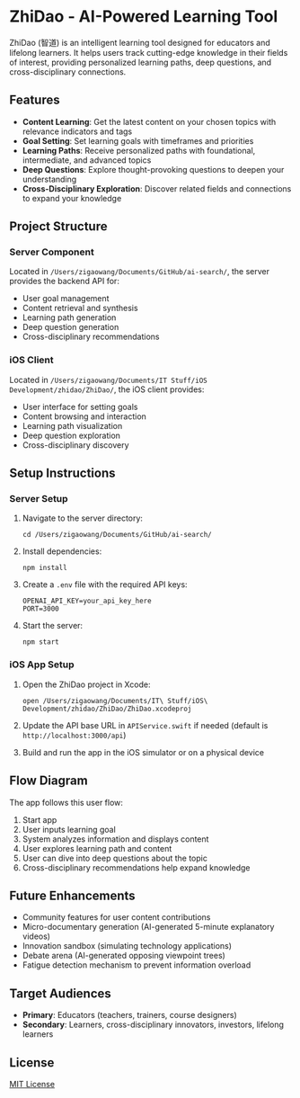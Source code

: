 # ZhiDao - AI-Powered Learning Tool

ZhiDao (智道) is an intelligent learning tool designed for educators and lifelong learners. It helps users track cutting-edge knowledge in their fields of interest, providing personalized learning paths, deep questions, and cross-disciplinary connections.

## Features

- **Content Learning**: Get the latest content on your chosen topics with relevance indicators and tags
- **Goal Setting**: Set learning goals with timeframes and priorities
- **Learning Paths**: Receive personalized paths with foundational, intermediate, and advanced topics
- **Deep Questions**: Explore thought-provoking questions to deepen your understanding
- **Cross-Disciplinary Exploration**: Discover related fields and connections to expand your knowledge

## Project Structure

### Server Component

Located in `/Users/zigaowang/Documents/GitHub/ai-search/`, the server provides the backend API for:

- User goal management
- Content retrieval and synthesis
- Learning path generation
- Deep question generation
- Cross-disciplinary recommendations

### iOS Client

Located in `/Users/zigaowang/Documents/IT Stuff/iOS Development/zhidao/ZhiDao/`, the iOS client provides:

- User interface for setting goals
- Content browsing and interaction
- Learning path visualization
- Deep question exploration
- Cross-disciplinary discovery

## Setup Instructions

### Server Setup

1. Navigate to the server directory:
   ```
   cd /Users/zigaowang/Documents/GitHub/ai-search/
   ```

2. Install dependencies:
   ```
   npm install
   ```

3. Create a `.env` file with the required API keys:
   ```
   OPENAI_API_KEY=your_api_key_here
   PORT=3000
   ```

4. Start the server:
   ```
   npm start
   ```

### iOS App Setup

1. Open the ZhiDao project in Xcode:
   ```
   open /Users/zigaowang/Documents/IT\ Stuff/iOS\ Development/zhidao/ZhiDao/ZhiDao.xcodeproj
   ```

2. Update the API base URL in `APIService.swift` if needed (default is `http://localhost:3000/api`)

3. Build and run the app in the iOS simulator or on a physical device

## Flow Diagram

The app follows this user flow:
1. Start app
2. User inputs learning goal
3. System analyzes information and displays content
4. User explores learning path and content
5. User can dive into deep questions about the topic
6. Cross-disciplinary recommendations help expand knowledge

## Future Enhancements

- Community features for user content contributions
- Micro-documentary generation (AI-generated 5-minute explanatory videos)
- Innovation sandbox (simulating technology applications)
- Debate arena (AI-generated opposing viewpoint trees)
- Fatigue detection mechanism to prevent information overload

## Target Audiences

- **Primary**: Educators (teachers, trainers, course designers)
- **Secondary**: Learners, cross-disciplinary innovators, investors, lifelong learners

## License

[MIT License](LICENSE)
